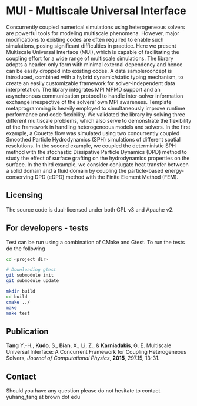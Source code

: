 # MUI - Multiscale Universal Interface
Concurrently coupled numerical simulations using heterogeneous solvers are powerful tools for modeling multiscale phenomena. However, major modifications to existing codes are often required to enable such simulations, posing significant difficulties in practice. Here we present Multiscale Universal Interface (MUI), which is capable of facilitating the coupling effort for a wide range of multiscale simulations. The library adopts a header-only form with minimal external dependency and hence can be easily dropped into existing codes. A data samplerconcept is introduced, combined with a hybrid dynamic/static typing mechanism, to create an easily customizable framework for solver-independent data interpretation. The library integrates MPI MPMD support and an asynchronous communication protocol to handle inter-solver information exchange irrespective of the solvers’ own MPI awareness. Template metaprogramming is heavily employed to simultaneously improve runtime performance and code flexibility. We validated the library by solving three different multiscale problems, which also serve to demonstrate the flexibility of the framework in handling heterogeneous models and solvers. In the first example, a Couette flow was simulated using two concurrently coupled Smoothed Particle Hydrodynamics (SPH) simulations of different spatial resolutions. In the second example, we coupled the deterministic SPH method with the stochastic Dissipative Particle Dynamics (DPD) method to study the effect of surface grafting on the hydrodynamics properties on the surface. In the third example, we consider conjugate heat transfer between a solid domain and a fluid domain by coupling the particle-based energy-conserving DPD (eDPD) method with the Finite Element Method (FEM).

## Licensing

The source code is dual-licensed under both GPL v3 and Apache v2.

## For developers - tests

Test can be run using a combination of CMake and Gtest. To run the tests do the following

```bash
cd <project dir>

# Downloading gtest
git submodule init
git submodule update

mkdir build
cd build
cmake ../
make
make test
```

## Publication

**Tang** Y.-H., **Kudo**, S., **Bian**, X., **Li**, Z., & **Karniadakis**, G. E. Multiscale Universal Interface: A Concurrent Framework for Coupling Heterogeneous Solvers, *Journal of Computational Physics*, **2015**, 297.15, 13-31.

## Contact

Should you have any question please do not hesitate to contact yuhang_tang at brown dot edu
